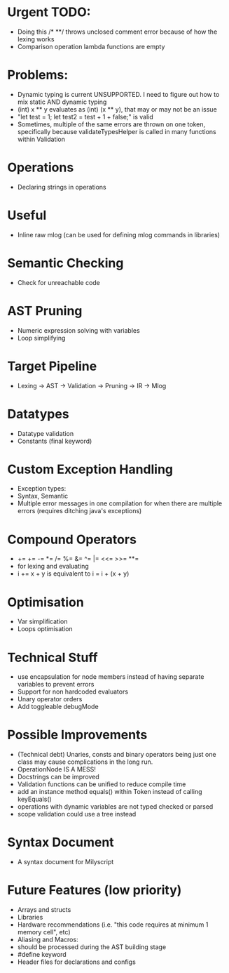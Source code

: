 # Urgent TODO:
 - Doing this /* **/ throws unclosed comment error because of how the lexing works
 - Comparison operation lambda functions are empty

# Problems:
 - Dynamic typing is current UNSUPPORTED. I need to figure out how to mix static AND dynamic typing
 - (int) x ** y evaluates as (int) (x ** y), that may or may not be an issue
 - "let test = 1; let test2 = test + 1 + false;" is valid
 - Sometimes, multiple of the same errors are thrown on one token, specifically because validateTypesHelper is called in many functions within Validation

# Operations
 - Declaring strings in operations

# Useful
 - Inline raw mlog (can be used for defining mlog commands in libraries)

# Semantic Checking
 - Check for unreachable code

# AST Pruning
 - Numeric expression solving with variables
 - Loop simplifying

# Target Pipeline
- Lexing -> AST -> Validation -> Pruning -> IR -> Mlog

# Datatypes
 - Datatype validation
 - Constants (final keyword) 

# Custom Exception Handling
- Exception types:
 - Syntax, Semantic
- Multiple error messages in one compilation for when there are multiple errors (requires ditching java's exceptions)

# Compound Operators
 - += += -= *= /= %= &= ^= |= <<= >>= **=
 - for lexing and evaluating
 - i += x + y    is equivalent to   i = i + (x + y)

# Optimisation
 - Var simplification
 - Loops optimisation
    
# Technical Stuff
 - use encapsulation for node members instead of having separate variables to prevent errors
 - Support for non hardcoded evaluators
 - Unary operator orders
 - Add toggleable debugMode

# Possible Improvements
 - (Technical debt) Unaries, consts and binary operators being just one class may cause complications in the long run. 
  - OperationNode IS A MESS!
 - Docstrings can be improved
 - Validation functions can be unified to reduce compile time
 - add an instance method equals() within Token instead of calling keyEquals()
 - operations with dynamic variables are not typed checked or parsed
 - scope validation could use a tree instead

# Syntax Document
 - A syntax document for Milyscript

# Future Features (low priority)
 - Arrays and structs
 - Libraries
 - Hardware recommendations (i.e. "this code requires at minimum 1 memory cell", etc)
 - Aliasing and Macros:
  - should be processed during the AST building stage
  - #define keyword
 - Header files for declarations and configs
